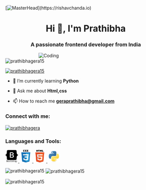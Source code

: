 
[![MasterHead]([https://1.bp.blogspot.com/-7A4WynwLsM...](https://media.geeksforgeeks.org/wp-content/cdn-uploads/20201111215809/How-to-Become-a-Front-End-Developer-in-2020.png))](https://rishavchanda.io)

<h1 align="center">Hi 👋, I'm Prathibha</h1>
<h3 align="center">A passionate frontend developer from India</h3>
<img align="right" alt="Coding" width="400" src="https://res.cloudinary.com/practicaldev/image/fetch/s--O0u1bNHs--/c_limit%2Cf_auto%2Cfl_progressive%2Cq_66%2Cw_880/https://miro.medium.com/max/1400/0%2APXf5ge7QCN9Ga_CL.gif">


<p align="left"> <img src="https://komarev.com/ghpvc/?username=prathibhagera15&label=Profile%20views&color=0e75b6&style=flat" alt="prathibhagera15" /> </p>

<p align="left"> <a href="https://github.com/ryo-ma/github-profile-trophy"><img src="https://github-profile-trophy.vercel.app/?username=prathibhagera15" alt="prathibhagera15" /></a> </p>

- 🌱 I’m currently learning **Python**

- 💬 Ask me about **Html,css**

- 📫 How to reach me **geraprathibha@gmail.com**

<h3 align="left">Connect with me:</h3>
<p align="left">
<a href="https://linkedin.com/in/prathibhagera" target="blank"><img align="center" src="https://raw.githubusercontent.com/rahuldkjain/github-profile-readme-generator/master/src/images/icons/Social/linked-in-alt.svg" alt="prathibhagera" height="30" width="40" /></a>
</p>

<h3 align="left">Languages and Tools:</h3>
<p align="left"> <a href="https://getbootstrap.com" target="_blank" rel="noreferrer"> <img src="https://raw.githubusercontent.com/devicons/devicon/master/icons/bootstrap/bootstrap-plain-wordmark.svg" alt="bootstrap" width="40" height="40"/> </a> <a href="https://www.w3schools.com/css/" target="_blank" rel="noreferrer"> <img src="https://raw.githubusercontent.com/devicons/devicon/master/icons/css3/css3-original-wordmark.svg" alt="css3" width="40" height="40"/> </a> <a href="https://www.w3.org/html/" target="_blank" rel="noreferrer"> <img src="https://raw.githubusercontent.com/devicons/devicon/master/icons/html5/html5-original-wordmark.svg" alt="html5" width="40" height="40"/> </a> <a href="https://www.python.org" target="_blank" rel="noreferrer"> <img src="https://raw.githubusercontent.com/devicons/devicon/master/icons/python/python-original.svg" alt="python" width="40" height="40"/> </a> </p>

<p><img align="left" src="https://github-readme-stats.vercel.app/api/top-langs?username=prathibhagera15&show_icons=true&locale=en&layout=compact" alt="prathibhagera15" /></p>

<p>&nbsp;<img align="center" src="https://github-readme-stats.vercel.app/api?username=prathibhagera15&show_icons=true&locale=en" alt="prathibhagera15" /></p>

<p><img align="center" src="https://github-readme-streak-stats.herokuapp.com/?user=prathibhagera15&" alt="prathibhagera15" /></p>
